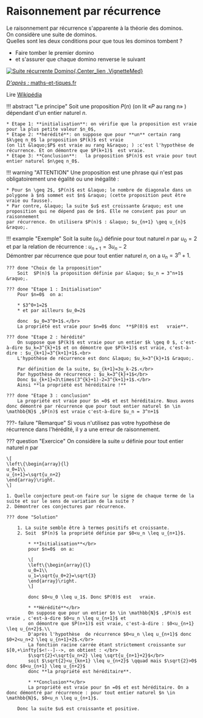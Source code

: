 # Raisonnement par récurrence

Le raisonnement par récurrence s'apparente à la théorie des dominos.</br>
On considère une suite de dominos.</br>
Quelles sont les deux conditions pour que tous les dominos tombent ?

* Faire tomber le premier domino 
* et s'assurer que chaque domino renverse le suivant 

[![Suite récurrente Domino](../Image/Domino2.png){.Center_lien .VignetteMed}](../Image/Domino2.png)
<div class="Source"> <a href="https://www.maths-et-tiques.fr/"><i>D'après  :</i> maths-et-tiques.fr</a></div>

Lire [Wikipédia](https://fr.wikipedia.org/wiki/Raisonnement_par_r%C3%A9currence)

!!! abstract "Le principe"
	Soit une proposition $P(n)$ (on lit &laquo;$P$ au rang n&raquo; ) dépendant d'un entier naturel $n$. 

	* Etape 1: **initialisation**: on vérifie que la proposition est vraie pour la plus petite valeur $n_0$,
    * Etape 2: **hérédité**: on suppose que pour **un** certain rang $k\geq n_0$ la proposition $P(k)$ est vraie 
	(on lit &laquo;$P$ est vraie au rang k&raquo; ) :c'est l'hypothèse de récurrence. Et on démontre que $P(k+1)$  est vraie.
	* Etape 3: **Conclusion**:   la proposition $P(n)$ est vraie pour tout entier naturel $n\geq n_0$.

!!! warning "ATTENTION"
	Une proposition est une phrase qui n'est pas obligatoirement une égalité ou une inégalité :
	
	* Pour $n \geq 2$, $P(n)$ est &laquo; le nombre de diagonale dans un polygone à $n$ sommet est $n$ &raquo; (cette proposition peut être vraie ou fausse).
	* Par contre, &laquo; la suite $u$ est croissante &raquo; est une proposition qui ne dépend pas de $n$. Elle ne convient pas pour un raisonnement 
	par récurrence. On utilisera $P(n)$ : &laquo; $u_{n+1} \geq u_{n}$ &raquo;.

!!! example "Exemple"
	Soit la suite ($u_n$) définie pour tout naturel $n$  par $u_0=2$ et par la relation de récurrence :  $u_{n+1}=3 u_n - 2$</br>
	Démontrer par récurrence que pour tout entier naturel $n$, on a  $u_n = 3^n+1$.
	
	??? done "Choix de la propoosition"
		Soit  $P(n)$ la proposition définie par &laquo; $u_n = 3^n+1$ &raquo;.
	
	??? done "Etape 1 : Initialisation"
		Pour $n=0$  on a:
		
		* $3^0+1=2$
		* et par ailleurs $u_0=2$

		donc  $u_0=3^0+1$.</br>
		La propriété est vraie pour $n=0$ donc  **$P(0)$ est   vraie**.

	??? done "Etape 2 : hérédité"
		On suppose que $P(k)$ est vraie pour un entier $k \geq 0 $, c'est-à-dire $u_k=3^{k}+1$ et on démontre que $P(k+1)$ est vraie, c'est-à-dire : $u_{k+1}=3^{k+1}+1$.<br>
		L'hypothèse de récurrence est donc &laquo; $u_k=3^{k}+1$ &raquo;.
		
		Par définition de la suite, $u_{k+1}=3u_k-2$.</br>
		Par hypothèse de récurrence : $u_k=3^{k}+1$</br>
		Donc $u_{k+1}=3\times(3^{k}+1)-2=3^{k+1}+1$.</br>
		Ainsi **la propriété est héréditaire !**
	
	??? done "Etape 3 : conclusion"
		La propriété est vraie pour $n =0$ et est héréditaire. Nous avons donc démontré par récurrence que pour tout entier naturel $n \in \mathbb{N}$ ,$P(n)$ est vraie c'est-à-dire $u_n = 3^n+1$

???- failure "Remarque"
	Si vous n'utilisez pas votre hypothèse de récurrence dans l'hérédité, il y a une erreur de raisonnement.

??? question "Exercice"
	On considère la suite $u$ définie pour tout entier naturel $n$ par 
	
	\[
	\left\{\begin{array}{l}
	u_0=1\\
	u_{n+1}=\sqrt{u_n+2}
	\end{array}\right.
	\]
	
	1. Quelle conjecture peut-on faire sur le signe de chaque terme de la suite et sur le sens de variation de la suite ?
	2. Démontrer ces conjectures par récurrence.
	
	??? done "Solution"	

		1. La suite semble être à termes positifs et croissante.
		2. Soit  $P(n)$ la propriété définie par $0<u_n \leq u_{n+1}$.
		
			* **Initialisation**</br>
			pour $n=0$  on a:
			
			\[
			\left\{\begin{array}{l}
			u_0=1\\
			u_1=\sqrt{u_0+2}=\sqrt{3}       
			\end{array}\right.
			\]
			
			donc $0<u_0 \leq u_1$. Donc $P(0)$ est   vraie.
			
			* **Hérédité**</br>
			On suppose que pour un entier $n \in \mathbb{N}$ ,$P(n)$ est vraie , c'est-à-dire $0<u_n \leq u_{n+1}$ et 
			on démontre que $P(n+1)$ est vraie, c'est-à-dire : $0<u_{n+1} \leq u_{n+2}$.\\		
			D'après l'hypothèse  de récurrence $0<u_n \leq u_{n+1}$ donc $0+2<u_n+2 \leq u_{n+1}+2$.</br>
			La fonction racine carrée étant strictement croissante sur $[0,+\infty[$<!--]-->, on obtient : </br>
			$\sqrt{2}<\sqrt{u_n+2} \leq \sqrt{u_{n+1}+2}$</br>
			soit $\sqrt{2}<u_{kn+1} \leq u_{n+2}$ \qquad mais $\sqrt{2}>0$ donc $0<u_{n+1} \leq u_{n+2}$
			donc **la propriété est héréditaire**.
			
			* **Conclusion**</br>
			La propriété est vraie pour $n =0$ et est héréditaire. On a donc démontré par récurrence : pour tout entier naturel $n \in \mathbb{N}$, $0<u_n \leq u_{n+1}$.
		
		Donc la suite $u$ est croissante et positive.
	
	
	
	
	
	
	
	
